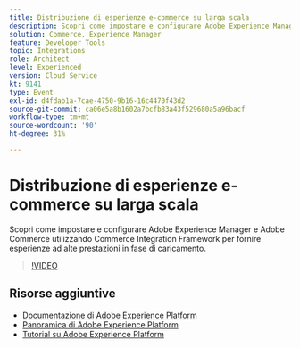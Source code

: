 ```yaml
---
title: Distribuzione di esperienze e-commerce su larga scala
description: Scopri come impostare e configurare Adobe Experience Manager e Adobe Commerce utilizzando Commerce Integration Framework per fornire esperienze ad alte prestazioni in fase di caricamento.
solution: Commerce, Experience Manager
feature: Developer Tools
topic: Integrations
role: Architect
level: Experienced
version: Cloud Service
kt: 9141
type: Event
exl-id: d4fdab1a-7cae-4750-9b16-16c4470f43d2
source-git-commit: ca06e5a8b1602a7bcfb83a43f529680a5a96bacf
workflow-type: tm+mt
source-wordcount: '90'
ht-degree: 31%

---
```


# Distribuzione di esperienze e-commerce su larga scala

Scopri come impostare e configurare Adobe Experience Manager e Adobe Commerce utilizzando Commerce Integration Framework per fornire esperienze ad alte prestazioni in fase di caricamento.

>[!VIDEO](https://video.tv.adobe.com/v/337582/?quality=12&learn=on&hidetitle=true)

## Risorse aggiuntive

- [Documentazione di Adobe Experience Platform](https://experienceleague.adobe.com/docs/experience-platform.html)
- [Panoramica di Adobe Experience Platform](https://experienceleague.adobe.com/docs/experience-platform/landing/home.html?lang=it)
- [Tutorial su Adobe Experience Platform](https://experienceleague.adobe.com/docs/platform-learn/tutorials/overview.html?lang=it)
